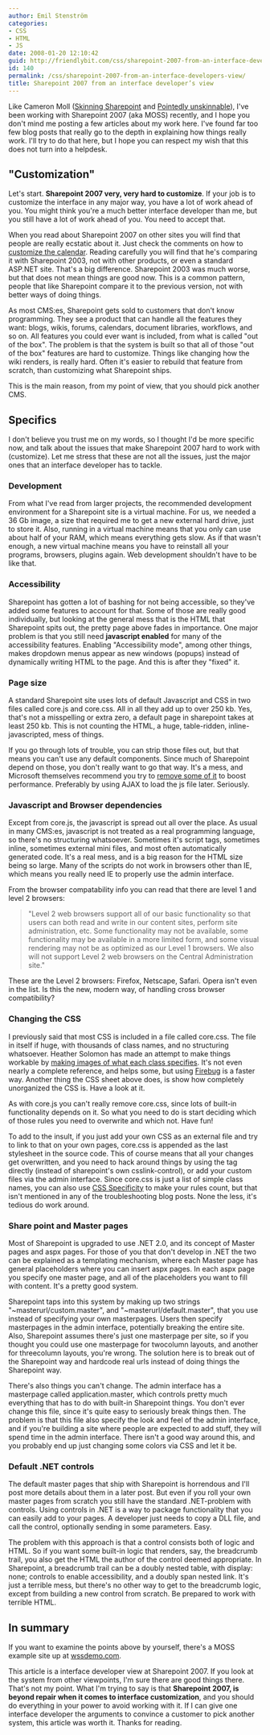 ```yaml
---
author: Emil Stenström
categories:
- CSS
- HTML
- JS
date: 2008-01-20 12:10:42
guid: http://friendlybit.com/css/sharepoint-2007-from-an-interface-developers-view/
id: 140
permalink: /css/sharepoint-2007-from-an-interface-developers-view/
title: Sharepoint 2007 from an interface developer’s view
---
```


Like Cameron Moll ([Skinning Sharepoint](http://cameronmoll.com/archives/2007/05/skinning_ms_sharepoint_with_st/) and [Pointedly unskinnable](http://cameronmoll.com/archives/2007/10/sharepoint_2007_pointedly_unskinnable/)), I've been working with Sharepoint 2007 (aka MOSS) recently, and I hope you don't mind me posting a few articles about my work here. I've found far too few blog posts that really go to the depth in explaining how things really work. I'll try to do that here, but I hope you can respect my wish that this does not turn into a helpdesk.

## "Customization"

Let's start. **Sharepoint 2007 very, very hard to customize**. If your job is to customize the interface in any major way, you have a lot of work ahead of you. You might think you're a much better interface developer than me, but you still have a lot of work ahead of you. You need to accept that.

When you read about Sharepoint 2007 on other sites you will find that people are really ecstatic about it. Just check the comments on how to [customize the calendar](http://planetwilson.blogspot.com/2007/09/sharepoint-2007-colour-color-calendar.html). Reading carefully you will find that he's comparing it with Sharepoint 2003, not with other products, or even a standard ASP.NET site. That's a big difference. Sharepoint 2003 was much worse, but that does not mean things are good now. This is a common pattern, people that like Sharepoint compare it to the previous version, not with better ways of doing things.

As most CMS:es, Sharepoint gets sold to customers that don't know programming. They see a product that can handle all the features they want: blogs, wikis, forums, calendars, document libraries, workflows, and so on. All features you could ever want is included, from what is called "out of the box". The problem is that the system is built so that all of those "out of the box" features are hard to customize. Things like changing how the wiki renders, is really hard. Often it's easier to rebuild that feature from scratch, than customizing what Sharepoint ships.

This is the main reason, from my point of view, that you should pick another CMS.

## Specifics

I don't believe you trust me on my words, so I thought I'd be more specific now, and talk about the issues that make Sharepoint 2007 hard to work with (customize). Let me stress that these are not all the issues, just the major ones that an interface developer has to tackle.

### Development

From what I've read from larger projects, the recommended development environment for a Sharepoint site is a virtual machine. For us, we needed a 36 Gb image, a size that required me to get a new external hard drive, just to store it. Also, running in a virtual machine means that you only can use about half of your RAM, which means everything gets slow. As if that wasn't enough, a new virtual machine means you have to reinstall all your programs, browsers, plugins again. Web development shouldn't have to be like that.

### Accessibility

Sharepoint has gotten a lot of bashing for not being accessible, so they've added some features to account for that. Some of those are really good individually, but looking at the general mess that is the HTML that Sharepoint spits out, the pretty page above fades in importance. One major problem is that you still need **javascript enabled** for many of the accessibility features. Enabling "Accessibility mode", among other things, makes dropdown menus appear as new windows (popups) instead of dynamically writing HTML to the page. And this is after they "fixed" it.

### Page size

A standard Sharepoint site uses lots of default Javascript and CSS in two files called core.js and core.css. All in all they add up to over 250 kb. Yes, that's not a misspelling or extra zero, a default page in sharepoint takes at least 250 kb. This is not counting the HTML, a huge, table-ridden, inline-javascripted, mess of things.

If you go through lots of trouble, you can strip those files out, but that means you can't use any default components. Since much of Sharepoint depend on those, you don't really want to go that way. It's a mess, and Microsoft themselves recommend you try to [remove some of it](http://msdn2.microsoft.com/en-us/library/bb727371.aspx#MOSS2007OptPerfWCM_PagePayloadSmallisGood) to boost performance. Preferably by using AJAX to load the js file later. Seriously.

### Javascript and Browser dependencies

Except from core.js, the javascript is spread out all over the place. As usual in many CMS:es, javascript is not treated as a real programming language, so there's no structuring whatsoever. Sometimes it's script tags, sometimes inline, sometimes external mini files, and most often automatically generated code. It's a real mess, and is a big reason for the HTML size being so large. Many of the scripts do not work in browsers other than IE, which means you really need IE to properly use the admin interface.

From the browser compatability info you can read that there are level 1 and level 2 browsers:

> "Level 2 web browsers support all of our basic functionality so that users can both read and write in our content sites, perform site administration, etc. Some functionality may not be available, some functionality may be available in a more limited form, and some visual rendering may not be as optimized as our Level 1 browsers. We also will not support Level 2 web browsers on the Central Administration site."

These are the Level 2 browsers: Firefox, Netscape, Safari. Opera isn't even in the list. Is this the new, modern way, of handling cross browser compatibility?

### Changing the CSS

I previously said that most CSS is included in a file called core.css. The file in itself if huge, with thousands of class names, and no structuring whatsoever. Heather Solomon has made an attempt to make things workable by [making images of what each class specifies](http://www.heathersolomon.com/content/sp07cssreference.htm). It's not even nearly a complete reference, and helps some, but using [Firebug](http://getfirebug.com/) is a faster way. Another thing the CSS sheet above does, is show how completely unorganized the CSS is. Have a look at it.

As with core.js you can't really remove core.css, since lots of built-in functionality depends on it. So what you need to do is start deciding which of those rules you need to overwrite and which not. Have fun!

To add to the insult, if you just add your own CSS as an external file and try to link to that on your own pages, core.css is appended as the last stylesheet in the source code. This of course means that all your changes get overwritten, and you need to hack around things by using the <link> tag directly (instead of sharepoint's own csslink-control), or add your custom files via the admin interface. Since core.css is just a list of simple class names, you can also use [CSS Specificity](http://www.htmldog.com/guides/cssadvanced/specificity/) to make your rules count, but that isn't mentioned in any of the troubleshooting blog posts. None the less, it's tedious do work around.

### Share point and Master pages

Most of Sharepoint is upgraded to use .NET 2.0, and its concept of Master pages and aspx pages. For those of you that don't develop in .NET the two can be explained as a templating mechanism, where each Master page has general placeholders where you can insert aspx pages. In each aspx page you specify one master page, and all of the placeholders you want to fill with content. It's a pretty good system.

Sharepoint taps into this system by making up two strings "~masterurl/custom.master", and "~masterurl/default.master", that you use instead of specifying your own masterpages. Users then specify masterpages in the admin interface, potentially breaking the entire site. Also, Sharepoint assumes there's just one masterpage per site, so if you thought you could use one masterpage for twocolumn layouts, and another for threecolumn layouts, you're wrong. The solution here is to break out of the Sharepoint way and hardcode real urls instead of doing things the Sharepoint way.

There's also things you can't change. The admin interface has a masterpage called application.master, which controls pretty much everything that has to do with built-in Sharepoint things. You don't ever change this file, since it's quite easy to seriously break things then. The problem is that this file also specify the look and feel of the admin interface, and if you're building a site where people are expected to add stuff, they will spend time in the admin interface. There isn't a good way around this, and you probably end up just changing some colors via CSS and let it be.

### Default .NET controls

The default master pages that ship with Sharepoint is horrendous and I'll post more details about them in a later post. But even if you roll your own master pages from scratch you still have the standard .NET-problem with controls. Using controls in .NET is a way to package functionality that you can easily add to your pages. A developer just needs to copy a DLL file, and call the control, optionally sending in some parameters. Easy.

The problem with this approach is that a control consists both of logic and HTML. So if you want some built-in logic that renders, say, the breadcrumb trail, you also get the HTML the author of the control deemed appropriate. In Sharepoint, a breadcrumb trail can be a doubly nested table, with display: none; controls to enable accessibility, and a doubly span nested link. It's just a terrible mess, but there's no other way to get to the breadcrumb logic, except from building a new control from scratch. Be prepared to work with terrible HTML.

## In summary

If you want to examine the points above by yourself, there's a MOSS example site up at [wssdemo.com](http://www.wssdemo.com/default.aspx).

This article is a interface developer view at Sharepoint 2007. If you look at the system from other viewpoints, I'm sure there are good things there. That's not my point. What I'm trying to say is that **Sharepoint 2007, is beyond repair when it comes to interface customization**, and you should do everything in your power to avoid working with it. If I can give one interface developer the arguments to convince a customer to pick another system, this article was worth it. Thanks for reading.
